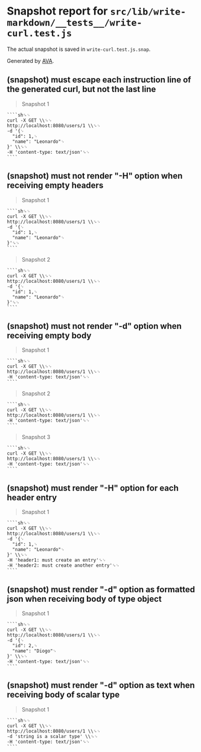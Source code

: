 # Snapshot report for `src/lib/write-markdown/__tests__/write-curl.test.js`

The actual snapshot is saved in `write-curl.test.js.snap`.

Generated by [AVA](https://ava.li).

## (snapshot) must escape each instruction line of the generated curl, but not the last line

> Snapshot 1

    ````sh␍␊
    curl -X GET \\␍␊
    http://localhost:8080/users/1 \\␍␊
    -d '{␊
      "id": 1,␊
      "name": "Leonardo"␊
    }' \\␍␊
    -H 'content-type: text/json'␍␊
    ````

## (snapshot) must not render "-H" option when receiving empty headers

> Snapshot 1

    ````sh␍␊
    curl -X GET \\␍␊
    http://localhost:8080/users/1 \\␍␊
    -d '{␊
      "id": 1,␊
      "name": "Leonardo"␊
    }'␍␊
    ````

> Snapshot 2

    ````sh␍␊
    curl -X GET \\␍␊
    http://localhost:8080/users/1 \\␍␊
    -d '{␊
      "id": 1,␊
      "name": "Leonardo"␊
    }'␍␊
    ````

## (snapshot) must not render "-d" option when receiving empty body

> Snapshot 1

    ````sh␍␊
    curl -X GET \\␍␊
    http://localhost:8080/users/1 \\␍␊
    -H 'content-type: text/json'␍␊
    ````

> Snapshot 2

    ````sh␍␊
    curl -X GET \\␍␊
    http://localhost:8080/users/1 \\␍␊
    -H 'content-type: text/json'␍␊
    ````

> Snapshot 3

    ````sh␍␊
    curl -X GET \\␍␊
    http://localhost:8080/users/1 \\␍␊
    -H 'content-type: text/json'␍␊
    ````

## (snapshot) must render "-H" option for each header entry

> Snapshot 1

    ````sh␍␊
    curl -X GET \\␍␊
    http://localhost:8080/users/1 \\␍␊
    -d '{␊
      "id": 1,␊
      "name": "Leonardo"␊
    }' \\␍␊
    -H 'header1: must create an entry'␍␊
    -H 'header2: must create another entry'␍␊
    ````

## (snapshot) must render "-d" option as formatted json when receiving body of type object

> Snapshot 1

    ````sh␍␊
    curl -X GET \\␍␊
    http://localhost:8080/users/1 \\␍␊
    -d '{␊
      "id": 2,␊
      "name": "Diogo"␊
    }' \\␍␊
    -H 'content-type: text/json'␍␊
    ````

## (snapshot) must render "-d" option as text when receiving body of scalar type

> Snapshot 1

    ````sh␍␊
    curl -X GET \\␍␊
    http://localhost:8080/users/1 \\␍␊
    -d 'string is a scalar type' \\␍␊
    -H 'content-type: text/json'␍␊
    ````
